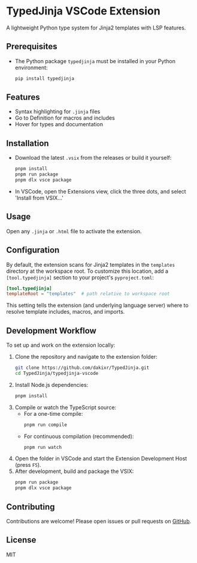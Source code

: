 # TypedJinja VSCode Extension

A lightweight Python type system for Jinja2 templates with LSP features.

## Prerequisites
- The Python package `typedjinja` must be installed in your Python environment:
  ```sh
  pip install typedjinja
  ```

## Features
- Syntax highlighting for `.jinja` files
- Go to Definition for macros and includes
- Hover for types and documentation

## Installation
- Download the latest `.vsix` from the releases or build it yourself:
  ```sh
  pnpm install
  pnpm run package
  pnpm dlx vsce package
  ```
- In VSCode, open the Extensions view, click the three dots, and select 'Install from VSIX...'

## Usage
Open any `.jinja` or `.html` file to activate the extension.

## Configuration
By default, the extension scans for Jinja2 templates in the `templates` directory at the workspace root. To customize this location, add a `[tool.typedjinja]` section to your project's `pyproject.toml`:

```toml
[tool.typedjinja]
templateRoot = "templates"  # path relative to workspace root
```

This setting tells the extension (and underlying language server) where to resolve template includes, macros, and imports.

## Development Workflow

To set up and work on the extension locally:

1. Clone the repository and navigate to the extension folder:
   ```sh
   git clone https://github.com/dakixr/TypedJinja.git
   cd TypedJinja/typedjinja-vscode
   ```
2. Install Node.js dependencies:
   ```sh
   pnpm install
   ```
3. Compile or watch the TypeScript source:
   - For a one-time compile:
     ```sh
     pnpm run compile
     ```
   - For continuous compilation (recommended):
     ```sh
     pnpm run watch
     ```
4. Open the folder in VSCode and start the Extension Development Host (press `F5`).
5. After development, build and package the VSIX:
   ```sh
   pnpm run package
   pnpm dlx vsce package
   ```

## Contributing
Contributions are welcome! Please open issues or pull requests on [GitHub](https://github.com/dakixr/TypedJinja).

## License
MIT 